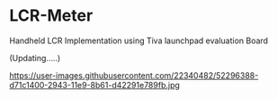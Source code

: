 # LCR-Meter
Handheld LCR Implementation using Tiva launchpad evaluation Board

(Updating.....)

https://user-images.githubusercontent.com/22340482/52296388-d71c1400-2943-11e9-8b61-d42291e789fb.jpg
